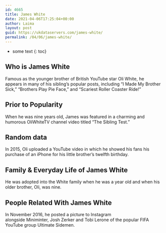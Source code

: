 ```yaml
---
id: 4665
title: James White
date: 2021-04-06T17:25:04+00:00
author: Laima
layout: post
guid: https://ukdataservers.com/james-white/
permalink: /04/06/james-white/
---
```


* some text
{: toc}


## Who is James White
                  
                  
                  
Famous as the younger brother of British YouTube star Oli White, he appears in many of his sibling&#8217;s popular posts, including &#8220;I Made My Brother Sick,&#8221; &#8220;Brothers Play Pie Face,&#8221; and &#8220;Scariest Roller Coaster Ride!&#8221; 
                  
              
            
              
            
                
                
                
## Prior to Popularity
                  
                  
                  
When he was nine years old, James was featured in a charming and humorous OliWhiteTV channel video titled &#8220;The Sibling Test.&#8221; 
                  
              
            
              
            
                
                
                
## Random data
                  
                  
                  
In 2015, Oli uploaded a YouTube video in which he showed his fans his purchase of an iPhone for his little brother&#8217;s twelfth birthday. 
                  
              
            
              
            
                
                
                
## Family & Everyday Life of James White
                  
                  
                  
He was adopted into the White family when he was a year old and when his older brother, Oli, was nine. 
                  
              
            
              
            
                
                
                
## People Related With James White
                  
                  
                  
In November 2016, he posted a picture to Instagram alongside Miniminter, Josh Zerker and Tobi Lerone of the popular FIFA YouTube group Ultimate Sidemen. 
                  
              
            
              
            
                
              
            
              
              
            
            
              
            
          
          
          